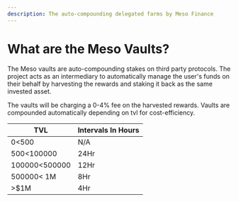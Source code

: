 ```yaml
---
description: The auto-compounding delegated farms by Meso Finance
---
```


# What are the Meso Vaults?

The Meso vaults are auto-compounding stakes on third party protocols. The project acts as an intermediary to automatically manage the user's funds on their behalf by harvesting the rewards and staking it back as the same invested asset.

The vaults will be charging a 0-4% fee on the harvested rewards. Vaults are compounded automatically depending on tvl for cost-efficiency.

| TVL             | Intervals In Hours |
| --------------- | ------------------ |
| $0<$500         | N/A                |
| $500<$100000    | 24Hr               |
| $100000<$500000 | 12Hr               |
| $500000<$ 1M    | 8Hr                |
| >$1M            | 4Hr                |
